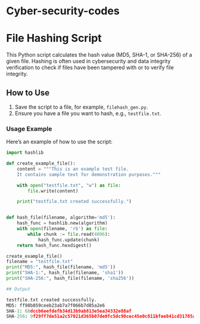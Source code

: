 # Cyber-security-codes
# File Hashing Script

This Python script calculates the hash value (MD5, SHA-1, or SHA-256) of a given file. Hashing is often used in cybersecurity and data integrity verification to check if files have been tampered with or to verify file integrity.

## How to Use

1. Save the script to a file, for example, `filehash_gen.py`.
2. Ensure you have a file you want to hash, e.g., `testfile.txt`.

### Usage Example

Here’s an example of how to use the script:

```python
import hashlib

def create_example_file():
    content = """This is an example test file.
    It contains sample text for demonstration purposes."""

    with open("testfile.txt", "w") as file:
        file.write(content)

    print("testfile.txt created successfully.")


def hash_file(filename, algorithm='md5'):
    hash_func = hashlib.new(algorithm)
    with open(filename, 'rb') as file:
        while chunk := file.read(4096):
            hash_func.update(chunk)
    return hash_func.hexdigest()

create_example_file()
filename = "testfile.txt"
print("MD5:", hash_file(filename, 'md5'))
print("SHA-1:", hash_file(filename, 'sha1'))
print("SHA-256:", hash_file(filename, 'sha256'))

## Output

testfile.txt created successfully.
MD5: ff98b859ceeb23ab7a7f066b7d85a2e6
SHA-1: 68dccb6eefdefb34d13b9ab813e5ea34332e88af
SHA-256: 9f29ff7de51a2c57021d365b07de0fc5dc90cec45e0c811bfee841cd31785ae9

